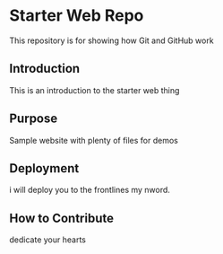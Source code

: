 # Starter Web Repo

This repository is for showing how Git and GitHub work

## Introduction

This is an introduction to the starter web thing
## Purpose

Sample website with plenty of files for demos

## Deployment

i will deploy you to the frontlines my nword.

## How to Contribute

dedicate your hearts